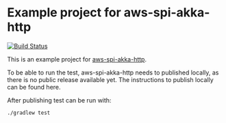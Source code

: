 # Example project for aws-spi-akka-http

[![Build Status](https://travis-ci.org/matsluni/aws-spi-akka-http-example.svg?branch=master)](https://travis-ci.org/matsluni/aws-spi-akka-http-example)

This is an example project for [aws-spi-akka-http](https://github.com/matsluni/aws-spi-akka-http).

To be able to run the test, aws-spi-akka-http needs to published locally, as there is no public release available yet.
The instructions to publish locally can be found here.

After publishing test can be run with:

    ./gradlew test
